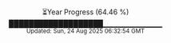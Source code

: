 <p align="center">
⏳Year Progress (64.46 %) <br>
███████████████████▁▁▁▁▁▁▁▁▁▁▁ <br>
<sub>Updated: Sun, 24 Aug 2025 06:32:54 GMT</sub>
</p>

